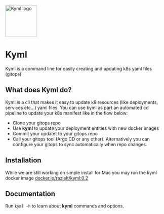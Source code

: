 <img src="https://raw.githubusercontent.com/Razielt77/kyml/master/kyml.svg" width="100"
  alt="Kyml logo"/>

# Kyml

Kyml is a command line for easily creating and updating k8s yaml files (gitops)


## What does Kyml do?

Kyml is a cli that makes it easy to update k8 resources (like deployments, services etc...) yaml files.
You can use kyml as part an automated cd pipeline to update your k8s manifest like in the flow below:
- Clone your gitops repo
- Use **kyml** to update your deployment entities with new docker images
- Commit your updatet to your gitops repo
- Call your gitops tool (Argo CD or any other). Alternatively you can configure your gitops to sync automatically when repo changes.

## Installation
While we are still working on simple install for Mac you may run the kyml docker image [docker.io/razielt/kyml:0.2](https://hub.docker.com/repository/docker/razielt/kyml)

## Documentation

Run `kyml -h` to learn about **kyml** commands and options.

